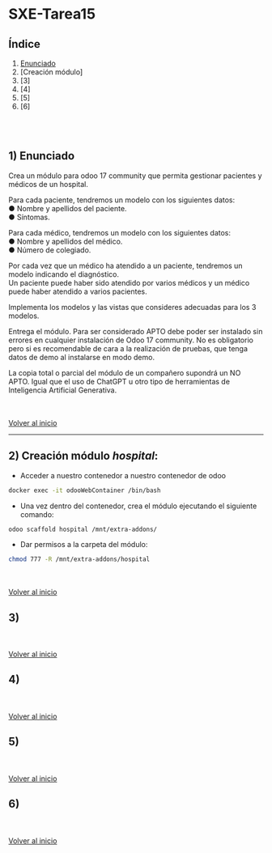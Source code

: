# SXE-Tarea15

## Índice  
1. [Enunciado](#1-enunciado)  
2. [Creación módulo]
3. [3]
4. [4]
5. [5]
6. [6]  

<br></br>
## 1) Enunciado  

Crea un módulo para odoo 17 community que permita gestionar pacientes y médicos de un hospital.  

Para cada paciente, tendremos un modelo con los siguientes datos:  
● Nombre y apellidos del paciente.  
● Síntomas.  

Para cada médico, tendremos un modelo con los siguientes datos:  
● Nombre y apellidos del médico.  
● Número de colegiado.  

Por cada vez que un médico ha atendido a un paciente, tendremos un modelo indicando el diagnóstico.  
Un paciente puede haber sido atendido por varios médicos y un médico puede haber atendido a varios pacientes.  

Implementa los modelos y las vistas que consideres adecuadas para los 3 modelos.  

Entrega el módulo. Para ser considerado APTO debe poder ser instalado sin errores en cualquier instalación de Odoo 17 community. No es obligatorio pero si es recomendable de cara a la realización de pruebas, que tenga datos de demo al instalarse en modo demo.  

La copia total o parcial del módulo de un compañero supondrá un NO APTO. Igual que el uso de ChatGPT u otro tipo de herramientas de Inteligencia Artificial Generativa.  

<br></br>
[Volver al inicio](#índice) 

-------------------------------
## 2) Creación módulo *hospital*:
* Acceder a nuestro contenedor a nuestro contenedor de odoo
```bash
docker exec -it odooWebContainer /bin/bash
```

* Una vez dentro del contenedor, crea el módulo ejecutando el siguiente comando:
```bash
odoo scaffold hospital /mnt/extra-addons/
```

* Dar permisos a la carpeta del módulo:
```bash
chmod 777 -R /mnt/extra-addons/hospital
```

<br></br>
[Volver al inicio](#índice) 

## 3) 




<br></br>
[Volver al inicio](#índice) 

## 4) 


<br></br>
[Volver al inicio](#índice) 

## 5) 


<br></br>
[Volver al inicio](#índice) 

## 6)  


<br></br>
[Volver al inicio](#índice) 















